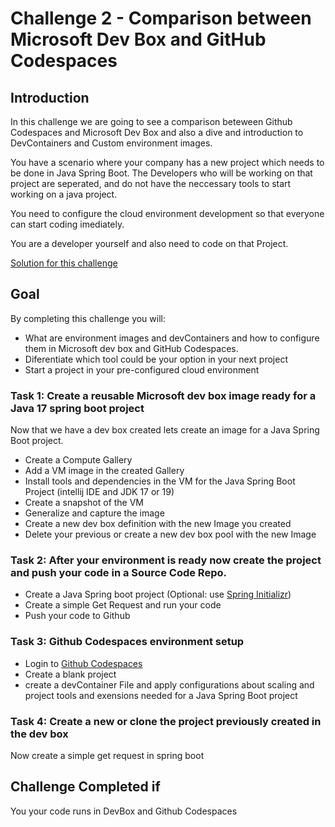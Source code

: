 # Challenge 2 - Comparison between Microsoft Dev Box and GitHub Codespaces

## Introduction

In this challenge we are going to see a comparison beteween Github Codespaces and Microsoft Dev Box and also a dive and introduction to DevContainers and Custom environment images. 


You have a scenario where your company has a new project which needs to be done in Java Spring Boot. The Developers who will be working on that project
are seperated, and do not have the neccessary tools to start working on a java project. 

You need to configure the cloud environment development so that everyone can start coding imediately.

You are a developer yourself and also need to code on that Project.

[Solution for this challenge](../solutionguide/02-Comparison-between-Microsoft-Dev-Box-and-Github-Codespaces-Solution.md)

## Goal 

By completing this challenge you will: 

- What are environment images and devContainers and how to configure them in Microsoft dev box and GitHub Codespaces.
- Diferentiate which tool could be your option in your next project
- Start a project in your pre-configured cloud environment


### Task 1: Create a reusable Microsoft dev box image ready for a Java 17 spring boot project

Now that we have a dev box created lets create an image for a Java Spring Boot project.

- Create a Compute Gallery
- Add a VM image in the created Gallery
- Install tools and dependencies in the VM for the Java Spring Boot Project (intellij IDE and JDK 17 or 19)
- Create a snapshot of the VM
- Generalize and capture the image
- Create a new dev box definition with the new Image you created
- Delete your previous or create a new dev box pool with the new Image 

### Task 2: After your environment is ready now create the project and push your code in a Source Code Repo.

- Create a Java Spring boot project (Optional: use [Spring Initializr](https://start.spring.io/))
- Create a simple Get Request and run your code
- Push your code to Github

### Task 3: Github Codespaces environment setup

- Login to [Github Codespaces](https://github.com/features/codespaces)
- Create a blank project
- create a devContainer File and apply configurations about scaling and project tools and exensions needed for a Java Spring Boot project


### Task 4: Create a new or clone the project previously created in the dev box

Now create a simple get request in spring boot

## Challenge Completed if

You your code runs in DevBox and Github Codespaces
